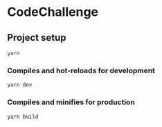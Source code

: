 # CodeChallenge

## Project setup
```
yarn
```

### Compiles and hot-reloads for development
```
yarn dev
```

### Compiles and minifies for production
```
yarn build
```
